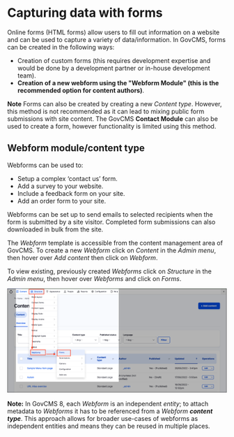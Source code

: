 # Capturing data with forms

Online forms \(HTML forms\) allow users to fill out information on a website and can be used to capture a variety of data/information. In GovCMS, forms can be created in the following ways:

* Creation of custom forms \(this requires development expertise and would be done by a development partner or in-house development team\).
* **Creation of a new webform using the "Webform Module" \(this is the recommended option for content authors\)**.

**Note** Forms can also be created by creating a new _Content type_. However, this method is not recommended as it can lead to mixing public form submissions with site content. The GovCMS **Contact Module** can also be used to create a form, however functionality is limited using this method.

## Webform module/content type

Webforms can be used to:

* Setup a complex ‘contact us’ form.
* Add a survey to your website.
* Include a feedback form on your site.
* Add an order form to your site.

Webforms can be set up to send emails to selected recipients when the form is submitted by a site visitor. Completed form submissions can also downloaded in bulk from the site.

The _Webform_ template is accessible from the content management area of GovCMS. To create a new _Webform_ click on _Content_ in the _Admin menu_, then hover over _Add content_ then click on _Webform_.

To view existing, previously created _Webforms_ click on _Structure_ in the _Admin menu_, then hover over _Webforms_ and click on _Forms_. 

![Image of accessing Webforms from Admin menu](../.gitbook/assets/Unit-11-Webforms-1.png)

**Note:** In GovCMS 8, each _Webform_ is an independent _entity_; to attach metadata to _Webforms_ it has to be referenced from a _Webform_ _**content type**_. This approach allows for broader use-cases of webforms as independent entities and means they can be reused in multiple places.

